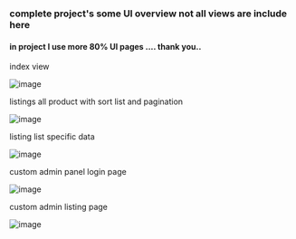 
### complete project's some UI overview not all views are include here


#### in project I use more 80% UI pages .... thank you..






index view

![image](https://drive.google.com/uc?export=view&id=1kdwi8sPDtmt3Iml4-MRol_1NgBZTpnV5)




listings all product with sort list and pagination

![image](https://drive.google.com/uc?export=view&id=1smpDdwDjsOzwxj93l81yxmyG2UCOrEd7)



listing list specific data

![image](https://drive.google.com/uc?export=view&id=1EWOr1PONBXy-3Jn-B1omUBkPEc4ZZUdR)


custom admin panel login page

![image](https://drive.google.com/uc?export=view&id=1aDiX2tPTZCgdX5SoPIQLLWIXj7lK9aut)



custom admin listing page

![image](https://drive.google.com/uc?export=view&id=1ijETjGPUFRR0rCYKTcRVWWTaN751RkE4)








